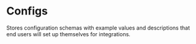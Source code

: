 # Configs

Stores configuration schemas with example values and descriptions that end users will set up
themselves for integrations.
